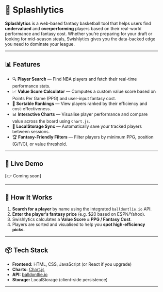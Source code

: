 # 🏀 Splashlytics

**Splashlytics** is a web-based fantasy basketball tool that helps users find **undervalued** and **overperforming** players based on their real-world performance and fantasy cost. Whether you're preparing for your draft or looking for mid-season steals, Swishlytics gives you the data-backed edge you need to dominate your league.

---

## 📊 Features

- 🔍 **Player Search** — Find NBA players and fetch their real-time performance stats.
- 📈 **Value Score Calculator** — Computes a custom value score based on Points Per Game (PPG) and user-input fantasy cost.
- 🧮 **Sortable Rankings** — View players ranked by their efficiency and cost-effectiveness.
- 📊 **Interactive Charts** — Visualise player performance and compare value across the board using `Chart.js`.
- 💾 **LocalStorage Sync** — Automatically save your tracked players between sessions.
- 🏆 **Fantasy-Friendly Filters** — Filter players by minimum PPG, position (G/F/C), or value threshold.

---

## 🚀 Live Demo

[👉 Coming soon]

---

## 🧠 How It Works

1. **Search for a player** by name using the integrated `balldontlie.io` API.
2. **Enter the player’s fantasy price** (e.g. $20 based on ESPN/Yahoo).
3. Swishlytics calculates a **Value Score = PPG / Fantasy Cost**.
4. Players are sorted and visualised to help you **spot high-efficiency picks**.

---

## 📦 Tech Stack

- **Frontend:** HTML, CSS, JavaScript (or React if you upgrade)
- **Charts:** [Chart.js](https://www.chartjs.org/)
- **API:** [balldontlie.io](https://www.balldontlie.io)
- **Storage:** LocalStorage (client-side persistence)

---
